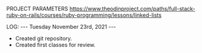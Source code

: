 PROJECT PARAMETERS
https://www.theodinproject.com/paths/full-stack-ruby-on-rails/courses/ruby-programming/lessons/linked-lists



LOG:
--- Tuesday November 23rd, 2021 ---
- Created git repository.
- Created first classes for review.